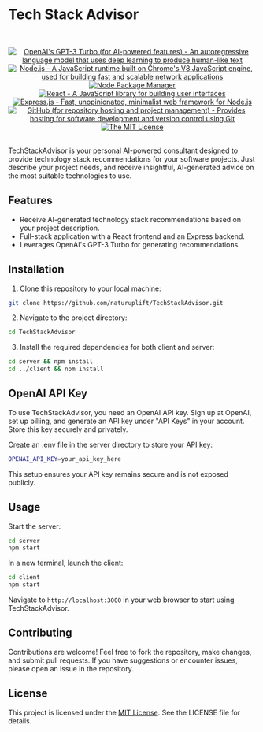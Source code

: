 # Tech Stack Advisor

<br/>
<p align="center">
    <a href="https://www.openai.com/" >
        <img alt="OpenAI's GPT-3 Turbo (for AI-powered features) - An autoregressive language model that uses deep learning to produce human-like text" src="https://img.shields.io/static/v1.svg?label=OpenAI&message=GPT-3-turbo&color=brightgreen" /></a>
    <a href="https://nodejs.org/" >
        <img alt="Node.js - A JavaScript runtime built on Chrome's V8 JavaScript engine, used for building fast and scalable network applications" src="https://img.shields.io/static/v1.svg?label=Node.js&message=JavaScript runtime&color=lightyellow" /></a>
    <a href="https://www.npmjs.com/" >
        <img alt="Node Package Manager" src="https://img.shields.io/static/v1.svg?label=npm&message=packages&color=lightblue" /></a>
    <a href="https://reactjs.org/" >
        <img alt="React - A JavaScript library for building user interfaces" src="https://img.shields.io/static/v1.svg?label=React&message=UI library&color=blue" /></a>
    <a href="https://expressjs.com/" >
        <img alt="Express.js - Fast, unopinionated, minimalist web framework for Node.js" src="https://img.shields.io/static/v1.svg?label=Express.js&message=Web framework&color=green" /></a>
    <a href="https://github.com/">
        <img alt="GitHub (for repository hosting and project management) - Provides hosting for software development and version control using Git" src="https://img.shields.io/static/v1.svg?label=GitHub&message=hosting&color=lightgrey" /></a>
    <a href="https://opensource.org/license/mit/">
        <img alt="The MIT License" src="https://img.shields.io/static/v1.svg?label=License&message=MIT&color=lightgreen" /></a>
</p>
<br/>
TechStackAdvisor is your personal AI-powered consultant designed to provide technology stack recommendations for your software projects. Just describe your project needs, and receive insightful, AI-generated advice on the most suitable technologies to use.

## Features

- Receive AI-generated technology stack recommendations based on your project description.
- Full-stack application with a React frontend and an Express backend.
- Leverages OpenAI's GPT-3 Turbo for generating recommendations.

## Installation

1. Clone this repository to your local machine:

```bash
git clone https://github.com/naturuplift/TechStackAdvisor.git
```

2. Navigate to the project directory:

```bash
cd TechStackAdvisor
```

3. Install the required dependencies for both client and server:

```bash
cd server && npm install
cd ../client && npm install
```

## OpenAI API Key

To use TechStackAdvisor, you need an OpenAI API key. Sign up at OpenAI, set up billing, and generate an API key under "API Keys" in your account. Store this key securely and privately.

Create an .env file in the server directory to store your API key:

```bash
OPENAI_API_KEY=your_api_key_here
```

This setup ensures your API key remains secure and is not exposed publicly.

## Usage

Start the server:

```bash
cd server
npm start
```
In a new terminal, launch the client:

```bash
cd client
npm start
```

Navigate to `http://localhost:3000` in your web browser to start using TechStackAdvisor.

## Contributing

Contributions are welcome! Feel free to fork the repository, make changes, and submit pull requests. If you have suggestions or encounter issues, please open an issue in the repository.

## License

This project is licensed under the [MIT License][mit-license]. See the LICENSE file for details.

[mit-license]: <https://github.com/naturuplift/TechStackAdvisor/blob/main/LICENSE>
